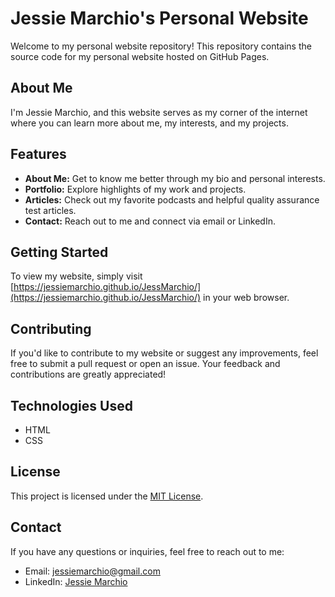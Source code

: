 # Jessie Marchio's Personal Website

Welcome to my personal website repository! This repository contains the source code for my personal website hosted on GitHub Pages.

## About Me

I'm Jessie Marchio, and this website serves as my corner of the internet where you can learn more about me, my interests, and my projects.

## Features

- **About Me:** Get to know me better through my bio and personal interests.
- **Portfolio:** Explore highlights of my work and projects.
- **Articles:** Check out my favorite podcasts and helpful quality assurance test articles.
- **Contact:** Reach out to me and connect via email or LinkedIn.

## Getting Started

To view my website, simply visit [https://jessiemarchio.github.io/JessMarchio/](https://jessiemarchio.github.io/JessMarchio/) in your web browser.

## Contributing

If you'd like to contribute to my website or suggest any improvements, feel free to submit a pull request or open an issue. Your feedback and contributions are greatly appreciated!

## Technologies Used

- HTML
- CSS

## License

This project is licensed under the [MIT License](LICENSE).

## Contact

If you have any questions or inquiries, feel free to reach out to me:
- Email: jessiemarchio@gmail.com
- LinkedIn: [Jessie Marchio](https://www.linkedin.com/in/jessie-marchio-096515114/)
